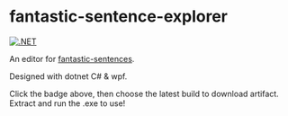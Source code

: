 # fantastic-sentence-explorer

[![.NET](https://github.com/SamHou0/fantastic-sentence-explorer/actions/workflows/dotnet.yml/badge.svg)](https://github.com/SamHou0/fantastic-sentence-explorer/actions/workflows/dotnet.yml)

An editor for [fantastic-sentences](https://github.com/SamHou0/fantastic-sentences).

Designed with dotnet C# & wpf.

Click the badge above, then choose the latest build to download artifact. Extract and run the .exe to use!
